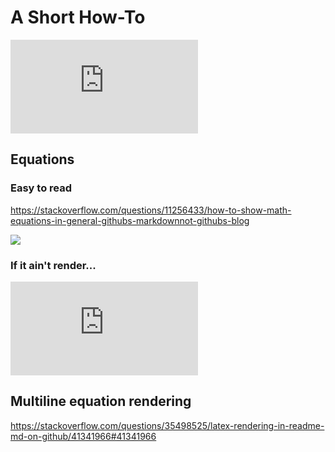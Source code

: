 # A Short How-To

![equation](http://www.sciweavers.org/tex2img.php?eq=1%2Bsin%28mc%5E2%29&bc=White&fc=Black&im=jpg&fs=12&ff=arev&edit=)


## Equations

### Easy to read

https://stackoverflow.com/questions/11256433/how-to-show-math-equations-in-general-githubs-markdownnot-githubs-blog

<img src="https://latex.codecogs.com/svg.latex?x=\frac{-b\pm\sqrt{b^2-4ac}}{2a}" />

### If it ain't render...

![\Large x=\frac{-b\pm\sqrt{b^2-4ac}}{2a}](https://latex.codecogs.com/svg.latex?x%3D%5Cfrac%7B-b%5Cpm%5Csqrt%7Bb%5E2-4ac%7D%7D%7B2a%7D)


## Multiline equation rendering

https://stackoverflow.com/questions/35498525/latex-rendering-in-readme-md-on-github/41341966#41341966


